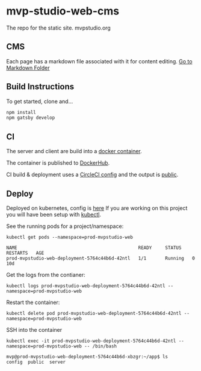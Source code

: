 # mvp-studio-web-cms

The repo for the static site.
mvpstudio.org

## CMS
Each page has a markdown file associated with it for content editing.
[Go to Markdown Folder](https://github.com/MVPStudio/mvp-studio-web-cms/tree/master/src/markdown)

## Build Instructions

To get started, clone and...

```sh
npm install
npm gatsby develop
```

## CI

The server and client are build into a [docker container](https://github.com/MVPStudio/mvp-studio-web-cms/blob/master/Dockerfile).

The container is published to [DockerHub](https://cloud.docker.com/u/mvpstudio/repository/docker/mvpstudio/mvp-studio-web-cms).

CI build & deployment uses a [CircleCI config](https://github.com/MVPStudio/mvp-studio-web-cms/blob/master/.circleci/config.yml) and the output is [public](https://circleci.com/gh/MVPStudio/mvp-studio-web-cms).

## Deploy

Deployed on kubernetes, config is [here](https://github.com/MVPStudio/mvp-studio-web-cms/blob/master/kube/prod-web.yaml)
If you are working on this project you will have been setup with [kubectl](https://kubernetes.io/docs/reference/kubectl/cheatsheet/).

See the running pods for a project/namespace:
```
kubectl get pods --namespace=prod-mvpstudio-web

NAME                                             READY     STATUS    RESTARTS   AGE
prod-mvpstudio-web-deployment-5764c44b6d-42ntl   1/1       Running   0          10d
```

Get the logs from the contianer:
```
kubectl logs prod-mvpstudio-web-deployment-5764c44b6d-42ntl --namespace=prod-mvpstudio-web
```

Restart the container:
```
kubectl delete pod prod-mvpstudio-web-deployment-5764c44b6d-42ntl --namespace=prod-mvpstudio-web
```

SSH into the container
```
kubectl exec -it prod-mvpstudio-web-deployment-5764c44b6d-42ntl --namespace=prod-mvpstudio-web -- /bin/bash

mvp@prod-mvpstudio-web-deployment-5764c44b6d-xbzgr:~/app$ ls
config  public  server
```

